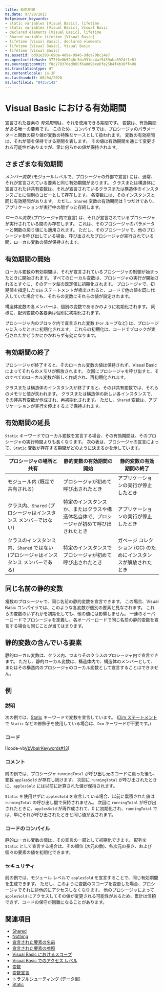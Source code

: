 ```yaml
---
title: 有効期間
ms.date: 07/20/2015
helpviewer_keywords:
- static variables [Visual Basic], lifetime
- static variables [Visual Basic], Visual Basic
- declared elements [Visual Basic], lifetime
- Shared variable lifetime [Visual Basic]
- lifetime [Visual Basic], declared elements
- lifetime [Visual Basic], Visual Basic
- lifetime [Visual Basic]
ms.assetid: bd91e390-690a-469a-9946-8dca70bc14e7
ms.openlocfilehash: 377f0e0b5240c3da931dc4af5439aba8924f1e81
ms.sourcegitcommit: f8c270376ed905f6a8896ce0fe25b4f4b38ff498
ms.translationtype: HT
ms.contentlocale: ja-JP
ms.lasthandoff: 06/04/2020
ms.locfileid: "84357142"
---
```

# <a name="lifetime-in-visual-basic"></a>Visual Basic における有効期間
宣言された要素の *有効期間*は、それを使用できる期間です。 変数は、有効期間がある唯一の要素です。 このため、コンパイラでは、プロシージャのパラメーターと関数の戻り値が変数の特殊なケースとして扱われます。 変数の有効期間は、それが値を保持できる期間を表します。 その値は有効期間を通じて変更される可能性がありますが、常に何らかの値が保持されます。  
  
## <a name="different-lifetimes"></a>さまざまな有効期間  
 *メンバー変数* (モジュールレベルで、プロシージャの外部で宣言) には、通常、それが宣言されている要素と同じ有効期間があります。 クラスまたは構造体に宣言された非共有変数は、それが宣言されているクラスまたは構造体のインスタンスごとに個別のコピーとして存在します。 各変数には、そのインスタンスと同じ有効期間があります。 ただし、`Shared` 変数の有効期間は 1 つだけであり、アプリケーションが実行中の間ずっと存続します。  
  
 *ローカル変数* (プロシージャ内で宣言) は、それが宣言されているプロシージャが実行されている間のみ存在します。 これは、そのプロシージャのパラメーターと関数の戻り値にも適用されます。 ただし、そのプロシージャで、他のプロシージャを呼び出している場合、呼び出されたプロシージャが実行されている間、ローカル変数の値が保持されます。  
  
## <a name="beginning-of-lifetime"></a>有効期間の開始  
 ローカル変数の有効期間は、それが宣言されているプロシージャの制御が始まったときに開始されます。 すべてのローカル変数は、プロシージャの実行が開始されるとすぐに、そのデータ型の既定値に初期化されます。 プロシージャで、初期値を指定した `Dim` ステートメントが検出されると、コードで他の値を既に代入していた場合でも、それらの変数にそれらの値が設定されます。  
  
 構造体変数の各メンバーは、個別の変数であるかのように初期化されます。 同様に、配列変数の各要素は個別に初期化されます。  
  
 プロシージャ内のブロック内で宣言された変数 (`For` ループなど) は、プロシージャに入ったときに初期化されます。 これらの初期化は、コードでブロックが実行されたかどうかにかかわらず有効になります。  
  
## <a name="end-of-lifetime"></a>有効期間の終了  
 プロシージャが終了すると、そのローカル変数の値は保持されず、Visual Basic によってそれらのメモリが解放されます。 次回にプロシージャを呼び出すと、そのすべてのローカル変数が新しく作成され、再初期化されます。  
  
 クラスまたは構造体のインスタンスが終了すると、その非共有変数では、それらのメモリと値が失われます。 クラスまたは構造体の新しい各インスタンスで、その非共有変数が作成され、再初期化されます。 ただし、`Shared` 変数は、アプリケーションが実行を停止するまで保持されます。  
  
## <a name="extension-of-lifetime"></a>有効期間の延長  
 `Static` キーワードでローカル変数を宣言する場合、その有効期間は、そのプロシージャの実行時間よりも長くなります。 次の表は、プロシージャの宣言によって、`Static` 変数が存在する期間がどのように決まるかを示しています。  
  
|プロシージャの場所と共有|静的変数の有効期間の開始|静的変数の有効期間の終了|  
|------------------------------------|-------------------------------------|-----------------------------------|  
|モジュール内 (既定で共有される)|プロシージャが初めて呼び出されたとき|アプリケーションの実行が停止したとき|  
|クラス内、`Shared` (プロシージャはインスタンス メンバーではない)|特定のインスタンスか、またはクラスや構造体名自体で、プロシージャが初めて呼び出されたとき|アプリケーションの実行が停止したとき|  
|クラスのインスタンス内、`Shared` ではない (プロシージャはインスタンス メンバーである)|特定のインスタンスでプロシージャが初めて呼び出されたとき|ガベージ コレクション (GC) のためにインスタンスが解放されたとき|  
  
## <a name="static-variables-of-the-same-name"></a>同じ名前の静的変数  
 複数のプロシージャで、同じ名前の静的変数を宣言できます。 この場合、Visual Basic コンパイラでは、このような各変数が個別の要素と見なされます。 これらの変数のいずれかを初期化しても、他の値には影響しません。 一連のオーバーロードでプロシージャを定義し、各オーバーロードで同じ名前の静的変数を宣言する場合も同じことが当てはまります。  
  
## <a name="containing-elements-for-static-variables"></a>静的変数の含んでいる要素  
 静的ローカル変数は、クラス内、つまりそのクラスのプロシージャ内で宣言できます。 ただし、静的ローカル変数は、構造体内で、構造体のメンバーとして、またはその構造内のプロシージャのローカル変数として宣言することはできません。  
  
## <a name="example"></a>例  
  
### <a name="description"></a>説明  
 次の例では、[Static](../../../language-reference/modifiers/static.md) キーワードで変数を宣言しています。 ([Dim ステートメント](../../../language-reference/statements/dim-statement.md)で `Static` などの修飾子を使用している場合は、`Dim` キーワードが不要です。)  
  
### <a name="code"></a>コード  
 [!code-vb[VbVbalrKeywords#13](~/samples/snippets/visualbasic/VS_Snippets_VBCSharp/VbVbalrKeywords/VB/class7.vb#13)]  
  
### <a name="comments"></a>コメント  
 前の例では、プロシージャ `runningTotal` が呼び出し元のコードに戻った後も、変数 `applesSold` が存在し続けます。 次回に `runningTotal` が呼び出されたときに、`applesSold` には以前に計算された値が保持されます。  
  
 `Static` を使用せずに `applesSold` を宣言している場合、以前に累積された値は `runningTotal` の呼び出し間で保持されません。 次回に `runningTotal` が呼び出されたときに、`applesSold` が再作成されて、0 に初期化され、`runningTotal` では、単にそれが呼び出されたときと同じ値が返されます。  
  
### <a name="compile-the-code"></a>コードのコンパイル  
 静的ローカル変数の値は、その宣言の一部として初期化できます。 配列を `Static` として宣言する場合は、その順位 (次元の数)、各次元の長さ、および個々の要素の値を初期化できます。  
  
### <a name="security"></a>セキュリティ  
 前の例では、モジュール レベルで `applesSold` を宣言することで、同じ有効期間を生成できます。 ただし、このように変数のスコープを変更した場合、プロシージャでそれに排他的にアクセスしなくなります。 他のプロシージャによって `applesSold` にアクセスしてその値が変更される可能性があるため、累計は信頼できず、コードの保守が困難になることがあります。  
  
## <a name="see-also"></a>関連項目

- [Shared](../../../language-reference/modifiers/shared.md)
- [Nothing](../../../language-reference/nothing.md)
- [宣言された要素の名前](declared-element-names.md)
- [宣言された要素の参照](references-to-declared-elements.md)
- [Visual Basic におけるスコープ](scope.md)
- [Visual Basic でのアクセス レベル](access-levels.md)
- [変数](../variables/index.md)
- [変数宣言](../variables/variable-declaration.md)
- [トラブルシューティング (データ型)](../data-types/troubleshooting-data-types.md)
- [Static](../../../language-reference/modifiers/static.md)
